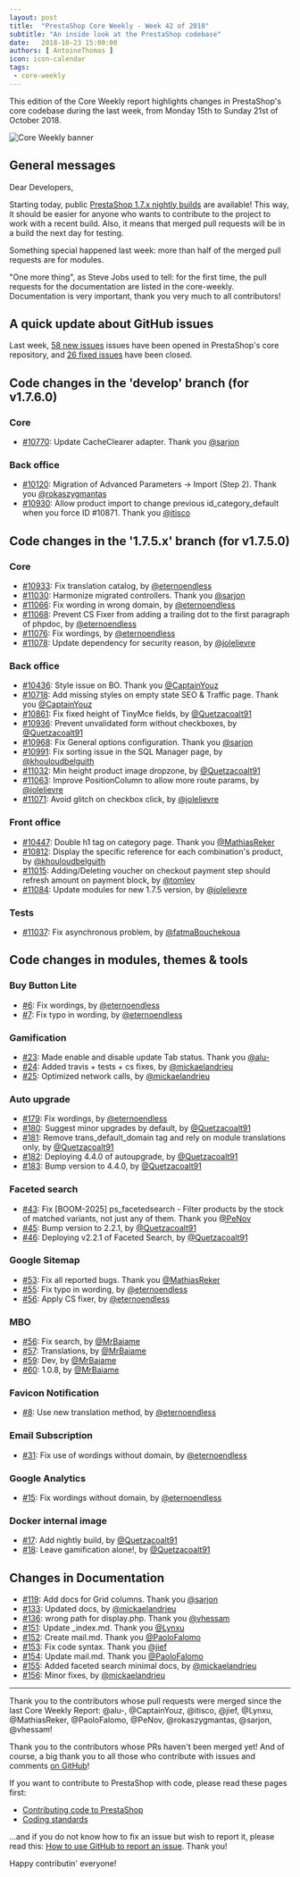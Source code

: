 ```yaml
---
layout: post
title:  "PrestaShop Core Weekly - Week 42 of 2018"
subtitle: "An inside look at the PrestaShop codebase"
date:   2018-10-23 15:00:00
authors: [ AntoineThomas ]
icon: icon-calendar
tags:
 - core-weekly
---
```


This edition of the Core Weekly report highlights changes in PrestaShop's core codebase during the last week, from Monday 15th to Sunday 21st of October 2018.

![Core Weekly banner](/assets/images/2017/04/core_weekly_banner.jpg)


## General messages

Dear Developers,

Starting today, public [PrestaShop 1.7.x nightly builds](https://console.cloud.google.com/storage/browser/prestashop-core-nightly) are available! This way, it should be easier for anyone who wants to contribute to the project to work with a recent build. Also, it means that merged pull requests will be in a build the next day for testing.

Something special happened last week: more than half of the merged pull requests are for modules.

"One more thing", as Steve Jobs used to tell: for the first time, the pull requests for the documentation are listed in the core-weekly. Documentation is very important, thank you very much to all contributors!

## A quick update about GitHub issues

Last week, [58 new issues](https://github.com/PrestaShop/PrestaShop/issues?utf8=%E2%9C%93&q=is:issue+created:2018-10-15..2018-10-21)  issues have been opened in PrestaShop's core repository, and [26 fixed issues](https://github.com/PrestaShop/PrestaShop/issues?utf8=%E2%9C%93&q=is:issue+label:fixed+closed:2018-10-15..2018-10-21) have been closed.

## Code changes in the 'develop' branch (for v1.7.6.0)

### Core

* [#10770](https://github.com/PrestaShop/PrestaShop/pull/10770): Update CacheClearer adapter. Thank you [@sarjon](https://github.com/sarjon)

### Back office

* [#10120](https://github.com/PrestaShop/PrestaShop/pull/10120): Migration of Advanced Parameters -> Import (Step 2). Thank you [@rokaszygmantas](https://github.com/rokaszygmantas)
* [#10930](https://github.com/PrestaShop/PrestaShop/pull/10930): Allow product import to change previous id_category_default when you force ID #10871. Thank you [@itisco](https://github.com/itisco)


## Code changes in the '1.7.5.x' branch (for v1.7.5.0)

### Core

* [#10933](https://github.com/PrestaShop/PrestaShop/pull/10933): Fix translation catalog, by [@eternoendless](https://github.com/eternoendless)
* [#11030](https://github.com/PrestaShop/PrestaShop/pull/11030): Harmonize migrated controllers. Thank you [@sarjon](https://github.com/sarjon)
* [#11066](https://github.com/PrestaShop/PrestaShop/pull/11066): Fix wording in wrong domain, by [@eternoendless](https://github.com/eternoendless)
* [#11068](https://github.com/PrestaShop/PrestaShop/pull/11068): Prevent CS Fixer from adding a trailing dot to the first paragraph of phpdoc, by [@eternoendless](https://github.com/eternoendless)
* [#11076](https://github.com/PrestaShop/PrestaShop/pull/11076): Fix wordings, by [@eternoendless](https://github.com/eternoendless)
* [#11078](https://github.com/PrestaShop/PrestaShop/pull/11078): Update dependency for security reason, by [@jolelievre](https://github.com/jolelievre)


### Back office

* [#10436](https://github.com/PrestaShop/PrestaShop/pull/10436): Style issue on BO. Thank you [@CaptainYouz](https://github.com/CaptainYouz)
* [#10718](https://github.com/PrestaShop/PrestaShop/pull/10718): Add missing styles on empty state SEO & Traffic page. Thank you [@CaptainYouz](https://github.com/CaptainYouz)
* [#10861](https://github.com/PrestaShop/PrestaShop/pull/10861): Fix fixed height of TinyMce fields, by [@Quetzacoalt91](https://github.com/Quetzacoalt91)
* [#10936](https://github.com/PrestaShop/PrestaShop/pull/10936): Prevent unvalidated form without checkboxes, by [@Quetzacoalt91](https://github.com/Quetzacoalt91)
* [#10968](https://github.com/PrestaShop/PrestaShop/pull/10968): Fix General options configuration. Thank you [@sarjon](https://github.com/sarjon)
* [#10991](https://github.com/PrestaShop/PrestaShop/pull/10991): Fix sorting issue in the SQL Manager page, by [@khouloudbelguith](https://github.com/khouloudbelguith)
* [#11032](https://github.com/PrestaShop/PrestaShop/pull/11032): Min height product image dropzone, by [@Quetzacoalt91](https://github.com/Quetzacoalt91)
* [#11063](https://github.com/PrestaShop/PrestaShop/pull/11063): Improve PositionColumn to allow more route params, by [@jolelievre](https://github.com/jolelievre)
* [#11071](https://github.com/PrestaShop/PrestaShop/pull/11071): Avoid glitch on checkbox click, by [@jolelievre](https://github.com/jolelievre)


### Front office

* [#10447](https://github.com/PrestaShop/PrestaShop/pull/10447): Double h1 tag on category page. Thank you [@MathiasReker](https://github.com/MathiasReker)
* [#10812](https://github.com/PrestaShop/PrestaShop/pull/10812): Display the specific reference for each combination's product, by [@khouloudbelguith](https://github.com/khouloudbelguith)
* [#11015](https://github.com/PrestaShop/PrestaShop/pull/11015): Adding/Deleting voucher on checkout payment step should refresh amount on payment block, by [@tomlev](https://github.com/tomlev)
* [#11084](https://github.com/PrestaShop/PrestaShop/pull/11084): Update modules for new 1.7.5 version, by [@jolelievre](https://github.com/jolelievre)


### Tests

* [#11037](https://github.com/PrestaShop/PrestaShop/pull/11037): Fix asynchronous problem, by [@fatmaBouchekoua](https://github.com/fatmaBouchekoua)


## Code changes in modules, themes & tools

### Buy Button Lite

* [#6](https://github.com/PrestaShop/ps_buybuttonlite/pull/6): Fix wordings, by [@eternoendless](https://github.com/eternoendless)
* [#7](https://github.com/PrestaShop/ps_buybuttonlite/pull/7): Fix typo in wording, by [@eternoendless](https://github.com/eternoendless)


### Gamification

* [#23](https://github.com/PrestaShop/gamification/pull/23):  Made enable and disable update Tab status. Thank you [@alu-](https://github.com/alu-)
* [#24](https://github.com/PrestaShop/gamification/pull/24): Added travis + tests + cs fixes, by [@mickaelandrieu](https://github.com/mickaelandrieu)
* [#25](https://github.com/PrestaShop/gamification/pull/25): Optimized network calls, by [@mickaelandrieu](https://github.com/mickaelandrieu)


### Auto upgrade

* [#179](https://github.com/PrestaShop/autoupgrade/pull/179): Fix wordings, by [@eternoendless](https://github.com/eternoendless)
* [#180](https://github.com/PrestaShop/autoupgrade/pull/180): Suggest minor upgrades by default, by [@Quetzacoalt91](https://github.com/Quetzacoalt91)
* [#181](https://github.com/PrestaShop/autoupgrade/pull/181): Remove trans_default_domain tag and rely on module translations only, by [@Quetzacoalt91](https://github.com/Quetzacoalt91)
* [#182](https://github.com/PrestaShop/autoupgrade/pull/182): Deploying 4.4.0 of autoupgrade, by [@Quetzacoalt91](https://github.com/Quetzacoalt91)
* [#183](https://github.com/PrestaShop/autoupgrade/pull/183): Bump version to 4.4.0, by [@Quetzacoalt91](https://github.com/Quetzacoalt91)


### Faceted search

* [#43](https://github.com/PrestaShop/ps_facetedsearch/pull/43): Fix [BOOM-2025] ps_facetedsearch - Filter products by the stock of matched variants, not just any of them. Thank you [@PeNov](https://github.com/PeNov)
* [#45](https://github.com/PrestaShop/ps_facetedsearch/pull/45): Bump version to 2.2.1, by [@Quetzacoalt91](https://github.com/Quetzacoalt91)
* [#46](https://github.com/PrestaShop/ps_facetedsearch/pull/46): Deploying v2.2.1 of Faceted Search, by [@Quetzacoalt91](https://github.com/Quetzacoalt91)


### Google Sitemap

* [#53](https://github.com/PrestaShop/gsitemap/pull/53): Fix all reported bugs. Thank you [@MathiasReker](https://github.com/MathiasReker)
* [#55](https://github.com/PrestaShop/gsitemap/pull/55): Fix typo in wording, by [@eternoendless](https://github.com/eternoendless)
* [#56](https://github.com/PrestaShop/gsitemap/pull/56): Apply CS fixer, by [@eternoendless](https://github.com/eternoendless)


### MBO

* [#56](https://github.com/PrestaShop/ps_mbo/pull/56): Fix search, by [@MrBaiame](https://github.com/MrBaiame)
* [#57](https://github.com/PrestaShop/ps_mbo/pull/57): Translations, by [@MrBaiame](https://github.com/MrBaiame)
* [#59](https://github.com/PrestaShop/ps_mbo/pull/59): Dev, by [@MrBaiame](https://github.com/MrBaiame)
* [#60](https://github.com/PrestaShop/ps_mbo/pull/60): 1.0.8, by [@MrBaiame](https://github.com/MrBaiame)


### Favicon Notification

* [#8](https://github.com/PrestaShop/ps_faviconnotificationbo/pull/8): Use new translation method, by [@eternoendless](https://github.com/eternoendless)


###  Email Subscription

* [#31](https://github.com/PrestaShop/ps_emailsubscription/pull/31): Fix use of wordings without domain, by [@eternoendless](https://github.com/eternoendless)


### Google Analytics

* [#15](https://github.com/PrestaShop/ps_googleanalytics/pull/15): Fix wordings without domain, by [@eternoendless](https://github.com/eternoendless)

### Docker internal image


* [#17](https://github.com/PrestaShop/docker-internal-images/pull/17): Add nightly build, by [@Quetzacoalt91](https://github.com/Quetzacoalt91)
* [#18](https://github.com/PrestaShop/docker-internal-images/pull/18): Leave gamification alone!, by [@Quetzacoalt91](https://github.com/Quetzacoalt91)


## Changes in Documentation

* [#119](https://github.com/PrestaShop/docs/pull/119): Add docs for Grid columns. Thank you [@sarjon](https://github.com/sarjon)
* [#133](https://github.com/PrestaShop/docs/pull/133):  Updated docs, by [@mickaelandrieu](https://github.com/mickaelandrieu)
* [#136](https://github.com/PrestaShop/docs/pull/136): wrong path for display.php. Thank you [@vhessam](https://github.com/vhessam)
* [#151](https://github.com/PrestaShop/docs/pull/151): Update _index.md. Thank you [@Lynxu](https://github.com/Lynxu)
* [#152](https://github.com/PrestaShop/docs/pull/152): Create mail.md. Thank you [@PaoloFalomo](https://github.com/PaoloFalomo)
* [#153](https://github.com/PrestaShop/docs/pull/153): Fix code syntax. Thank you [@jief](https://github.com/jief)
* [#154](https://github.com/PrestaShop/docs/pull/154): Update mail.md. Thank you [@PaoloFalomo](https://github.com/PaoloFalomo)
* [#155](https://github.com/PrestaShop/docs/pull/155): Added faceted search minimal docs, by [@mickaelandrieu](https://github.com/mickaelandrieu)
* [#156](https://github.com/PrestaShop/docs/pull/156): Minor fixes, by [@mickaelandrieu](https://github.com/mickaelandrieu)


<hr />

Thank you to the contributors whose pull requests were merged since the last Core Weekly Report: @alu-, @CaptainYouz, @itisco, @jief, @Lynxu, @MathiasReker, @PaoloFalomo, @PeNov, @rokaszygmantas, @sarjon, @vhessam!

Thank you to the contributors whose PRs haven't been merged yet! And of course, a big thank you to all those who contribute with issues and comments [on GitHub](https://github.com/PrestaShop/PrestaShop)!

If you want to contribute to PrestaShop with code, please read these pages first:

 * [Contributing code to PrestaShop](https://devdocs.prestashop.com/1.7/contribute/contribution-guidelines/)
 * [Coding standards](https://devdocs.prestashop.com/1.7/development/coding-standards/)

...and if you do not know how to fix an issue but wish to report it, please read this: [How to use GitHub to report an issue](https://devdocs.prestashop.com/1.7/contribute/contribute-reporting-issues/). Thank you!

Happy contributin' everyone!
